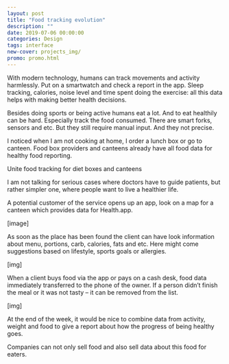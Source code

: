 ```yaml
---
layout: post
title: "Food tracking evolution"
description: ""
date: 2019-07-06 00:00:00
categories: Design
tags: interface
new-cover: projects_img/
promo: promo.html
---
```


With modern technology, humans can track movements and activity harmlessly. Put on a smartwatch and check a report in the app. Sleep tracking, calories, noise level and time spent doing the exercise: all this data helps with making better health decisions.

Besides doing sports or being active humans eat a lot. And to eat healthily can be hard. Especially track the food consumed. There are smart forks, sensors and etc. But they still require manual input. And they not precise.

I noticed when I am not cooking at home, I order a lunch box or go to canteen. Food box providers and canteens already have all food data for healthy food reporting.

Unite food tracking for diet boxes and canteens

I am not talking for serious cases where doctors have to guide patients, but rather simpler one, where people want to live a healthier life. 

A potential customer of the service opens up an app, look on a map for a canteen which provides data for Health.app.

[image]

As soon as the place has been found the client can have look information about menu, portions, carb, calories, fats and etc. Here might come suggestions based on lifestyle, sports goals or allergies.  

[img]

When a client buys food via the app or pays on a cash desk, food data immediately transferred to the phone of the owner. If a person didn’t finish the meal or it was not tasty – it can be removed from the list.

[img]

At the end of the week, it would be nice to combine data from activity, weight and food to give a report about how the progress of being healthy goes. 

Companies can not only sell food and also sell data about this food for eaters. 
